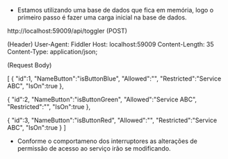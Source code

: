 - Estamos utilizando uma base de dados que fica em memória, logo o primeiro passo é fazer uma carga inicial na  base de dados.

 http://localhost:59009/api/toggler (POST)

(Header)
User-Agent: Fiddler
Host: localhost:59009
Content-Length: 35
Content-Type: application/json;

(Request Body)

[
{
"id":1,
"NameButton":"isButtonBlue",
"Allowed":"",
"Restricted":"Service ABC",
"IsOn":true
},

{
"id":2,
"NameButton":"isButtonGreen",
"Allowed":"Service ABC",
"Restricted":"",
"IsOn":true
},

{
"id":3,
"NameButton":"isButtonRed",
"Allowed":"",
"Restricted":"Service ABC",
"IsOn":true
}
]

-  Conforme o comportameno dos interruptores as alterações de permissão de acesso ao serviço irão se modificando.

 
